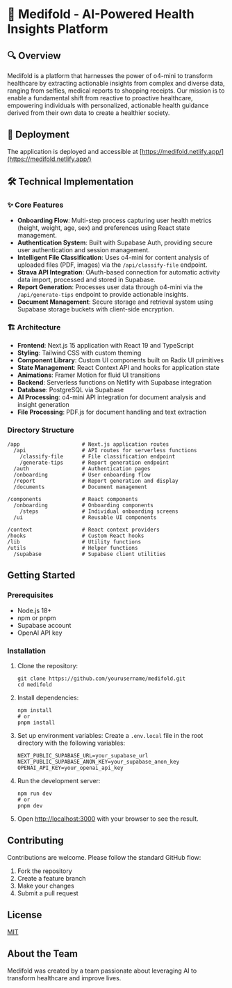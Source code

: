 # 🌿 Medifold - AI-Powered Health Insights Platform

## 🔍 Overview

Medifold is a platform that harnesses the power of o4-mini to transform healthcare by extracting actionable insights from complex and diverse data, ranging from selfies, medical reports to shopping receipts. Our mission is to enable a fundamental shift from reactive to proactive healthcare, empowering individuals with personalized, actionable health guidance derived from their own data to create a healthier society.

## 🚀 Deployment

The application is deployed and accessible at [https://medifold.netlify.app/](https://medifold.netlify.app/)

## 🛠️ Technical Implementation

### ✨ Core Features

- **Onboarding Flow**: Multi-step process capturing user health metrics (height, weight, age, sex) and preferences using React state management.
- **Authentication System**: Built with Supabase Auth, providing secure user authentication and session management.
- **Intelligent File Classification**: Uses o4-mini for content analysis of uploaded files (PDF, images) via the `/api/classify-file` endpoint.
- **Strava API Integration**: OAuth-based connection for automatic activity data import, processed and stored in Supabase.
- **Report Generation**: Processes user data through o4-mini via the `/api/generate-tips` endpoint to provide actionable insights.
- **Document Management**: Secure storage and retrieval system using Supabase storage buckets with client-side encryption.

### 🏗️ Architecture

- **Frontend**: Next.js 15 application with React 19 and TypeScript
- **Styling**: Tailwind CSS with custom theming
- **Component Library**: Custom UI components built on Radix UI primitives
- **State Management**: React Context API and hooks for application state
- **Animations**: Framer Motion for fluid UI transitions
- **Backend**: Serverless functions on Netlify with Supabase integration
- **Database**: PostgreSQL via Supabase
- **AI Processing**: o4-mini API integration for document analysis and insight generation
- **File Processing**: PDF.js for document handling and text extraction

### Directory Structure

```
/app                    # Next.js application routes
  /api                  # API routes for serverless functions
    /classify-file      # File classification endpoint
    /generate-tips      # Report generation endpoint
  /auth                 # Authentication pages
  /onboarding           # User onboarding flow
  /report               # Report generation and display
  /documents            # Document management

/components             # React components
  /onboarding           # Onboarding components
    /steps              # Individual onboarding screens
  /ui                   # Reusable UI components

/context                # React context providers
/hooks                  # Custom React hooks
/lib                    # Utility functions
/utils                  # Helper functions
  /supabase             # Supabase client utilities
```

## Getting Started

### Prerequisites

- Node.js 18+
- npm or pnpm
- Supabase account
- OpenAI API key

### Installation

1. Clone the repository:

   ```
   git clone https://github.com/yourusername/medifold.git
   cd medifold
   ```

2. Install dependencies:

   ```
   npm install
   # or
   pnpm install
   ```

3. Set up environment variables:
   Create a `.env.local` file in the root directory with the following variables:

   ```
   NEXT_PUBLIC_SUPABASE_URL=your_supabase_url
   NEXT_PUBLIC_SUPABASE_ANON_KEY=your_supabase_anon_key
   OPENAI_API_KEY=your_openai_api_key
   ```

4. Run the development server:

   ```
   npm run dev
   # or
   pnpm dev
   ```

5. Open [http://localhost:3000](http://localhost:3000) with your browser to see the result.

## Contributing

Contributions are welcome. Please follow the standard GitHub flow:

1. Fork the repository
2. Create a feature branch
3. Make your changes
4. Submit a pull request

## License

[MIT](LICENSE)

## About the Team

Medifold was created by a team passionate about leveraging AI to transform healthcare and improve lives.
